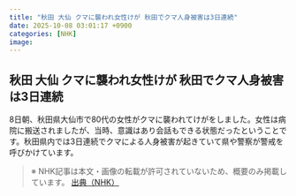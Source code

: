 ```yaml
---
title: "秋田 大仙 クマに襲われ女性けが 秋田でクマ人身被害は3日連続"
date: 2025-10-08 03:01:17 +0900
categories: [NHK]
image: 
---
```

## 秋田 大仙 クマに襲われ女性けが 秋田でクマ人身被害は3日連続

8日朝、秋田県大仙市で80代の女性がクマに襲われてけがをしました。女性は病院に搬送されましたが、当時、意識はあり会話もできる状態だったということです。秋田県内では3日連続でクマによる人身被害が起きていて県や警察が警戒を呼びかけています。

> ※ NHK記事は本文・画像の転載が許可されていないため、概要のみ掲載しています。
[出典（NHK）](http://www3.nhk.or.jp/news/html/20251008/k10014944341000.html)

